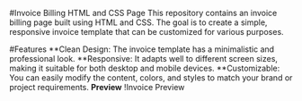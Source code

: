 #Invoice Billing HTML and CSS Page
This repository contains an invoice billing page built using HTML and CSS. The goal is to create a simple, responsive invoice template that can be customized for various purposes.

#Features
**Clean Design: The invoice template has a minimalistic and professional look.
**Responsive: It adapts well to different screen sizes, making it suitable for both desktop and mobile devices.
**Customizable: You can easily modify the content, colors, and styles to match your brand or project requirements.
**Preview**
!Invoice Preview
